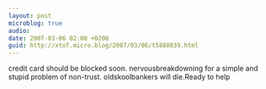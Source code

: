 ```yaml
---
layout: post
microblog: true
audio: 
date: 2007-03-06 02:00 +0200
guid: http://xtof.micro.blog/2007/03/06/t5880839.html
---
```

credit card should be blocked soon. nervousbreakdowning for a simple and stupid problem of non-trust. oldskoolbankers will die.Ready to help
